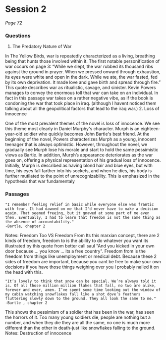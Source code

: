 # Session 2
*Page 72*
### Questions
1. The Predatory Nature of War

In The Yellow Birds, war is repeatedly characterized as a living, breathing being that hunts those involved within it. The first notable personification of war occurs on page 3: “While we slept, the war rubbed its thousand ribs against the ground in prayer. When we pressed onward through exhaustion, its eyes were white and open in the dark. While we ate, the war fasted, fed by its own deprivation. It made love and gave birth and spread through fire.” This quote describes war as ritualistic, savage, and sinister. Kevin Powers manages to convey the enormous toll that war can take on an individual. In fact in this passage war takes on a rather negative vibe, as if the book is condoning the war that took place in iraq. (although I havent noticed them talking about all the geopolitical factors that lead to the iraq war.)
2. Loss of Innocence

One of the most prevalent themes of the novel is loss of innocence. We see this theme most clearly in Daniel Murphy's character. Murph is an eighteen-year-old soldier who quickly becomes John Bartle's best friend. At the beginning of the novel, Powers characterizes Murph as a young, innocent teenager that is always optimistic. However, throughout the novel, we gradually see Murph lose his morale and start to hold the same pessimistic views as Bartle. In addition, Murph’s appearance deteriorates as the war goes on, offering a physical representation of his gradual loss of innocence. Initially, Murph is described as having blond hair and blue eyes, but with time, his eyes fall farther into his sockets, and when he dies, his body is further mutilated to the point of unrecognizability. This is emphasized in the hypothesis that war fundamentaly
<!-- The Perseverance of Soldiers

The perseverance of soldiers is a theme strongly emphasized in The Yellow Birds. It is a necessity in order to survive the war. On page 116, Powers demonstrates this theme in John Bartle's narration of a military operation: "I kept going. I kept going because Murph kept going and Sterling and the LT kept going and the other squads would keep going and I was terrified that I would be the one who did not." The polysyndeton in this quote (repetition of "and") creates an atmosphere of suspense and danger, suggesting that unity and determination in these soldiers is something inspired out of fear rather than confidence. From this passage, we can also assume that this feeling of fear is not something unique to John Bartlele, but is instead the fuel for every soldier's conformity and obedience. -->


### Passages


    "I remember feeling relief in basic while everyone else was frantic with fear. It had dawned on me that I'd never have to make a decision again. That seemed freeing, but it gnawed at some part of me even then. Eventually, I had to learn that freedom is not the same thing as the absence of accountability."
    -Bartle, chapter 2

Notes:
Freedom Too VS Freedom From
Its this marxian concept, there are 2 kinds of freedom, freedom to is the ability to do whatever you want its illustrated by this quote from better call saul "And you kicked in your own door because ... you know ... its a free country". Freedom from is the freedom from things like unemployment or medical debt. Because these 2 sides of freedom are important, because you cant be free to make your own decisions if you have those things weighing over you
I probably nailed it on the head with this.


    "It’s lovely to think that snow can be special. We’re always told it is. Of all those million million flakes that fall, no two are alike, forever and ever, amen. I’ve spent some time looking out the window of my cabin watching snowflakes fall like a shot dove’s feathers fluttering slowly down to the ground. They all look the same to me."
    -Bartle , chapter 2

This shows the pessimism of a soldier that has been in the war, has seen the horrors of it. Too many young soldiers die, people are nothing but a number, and when they die they are all the same, no one is much more different than the other in death-just like snowflakes falling to the ground.
Notes:
Destruction of innocence
